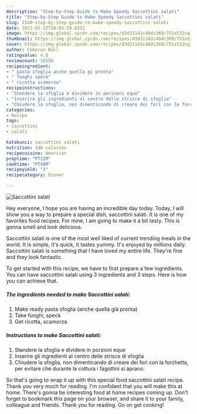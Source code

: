 ```yaml
---
description: "Step-by-Step Guide to Make Speedy Saccottini salati"
title: "Step-by-Step Guide to Make Speedy Saccottini salati"
slug: 2540-step-by-step-guide-to-make-speedy-saccottini-salati
date: 2021-01-12T20:03:59.831Z
image: https://img-global.cpcdn.com/recipes/d3d31143c40dc369/751x532cq70/saccottini-salati-recipe-main-photo.jpg
thumbnail: https://img-global.cpcdn.com/recipes/d3d31143c40dc369/751x532cq70/saccottini-salati-recipe-main-photo.jpg
cover: https://img-global.cpcdn.com/recipes/d3d31143c40dc369/751x532cq70/saccottini-salati-recipe-main-photo.jpg
author: Cameron Ball
ratingvalue: 4.8
reviewcount: 16556
recipeingredient:
- " pasta sfoglia anche quella gi pronta"
- " funghi speck"
- " ricotta scamorza"
recipeinstructions:
- "Stendere la sfoglia e dividere in porzioni eque"
- "Inserire gli ingredienti al centro delle strisce di sfoglia"
- "Chiudere la sfoglia, non dimenticando di creare dei fori con la forchetta, per evitare che durante la cottura i fagottini si aprano."
categories:
- Recipe
tags:
- saccottini
- salati

katakunci: saccottini salati 
nutrition: 140 calories
recipecuisine: American
preptime: "PT22M"
cooktime: "PT40M"
recipeyield: "2"
recipecategory: Dinner

---
```



![Saccottini salati](https://img-global.cpcdn.com/recipes/d3d31143c40dc369/751x532cq70/saccottini-salati-recipe-main-photo.jpg)

Hey everyone, I hope you are having an incredible day today. Today, I will show you a way to prepare a special dish, saccottini salati. It is one of my favorites food recipes. For mine, I am going to make it a bit tasty. This is gonna smell and look delicious.



Saccottini salati is one of the most well liked of current trending meals in the world. It is simple, it's quick, it tastes yummy. It's enjoyed by millions daily. Saccottini salati is something that I have loved my entire life. They're fine and they look fantastic.


To get started with this recipe, we have to first prepare a few ingredients. You can have saccottini salati using 3 ingredients and 3 steps. Here is how you can achieve that.

<!--inarticleads1-->

##### The ingredients needed to make Saccottini salati:

1. Make ready  pasta sfoglia (anche quella già pronta)
1. Take  funghi, speck
1. Get  ricotta, scamorza




<!--inarticleads2-->

##### Instructions to make Saccottini salati:

1. Stendere la sfoglia e dividere in porzioni eque
1. Inserire gli ingredienti al centro delle strisce di sfoglia
1. Chiudere la sfoglia, non dimenticando di creare dei fori con la forchetta, per evitare che durante la cottura i fagottini si aprano.




So that's going to wrap it up with this special food saccottini salati recipe. Thank you very much for reading. I'm confident that you will make this at home. There's gonna be interesting food at home recipes coming up. Don't forget to bookmark this page on your browser, and share it to your family, colleague and friends. Thank you for reading. Go on get cooking!
